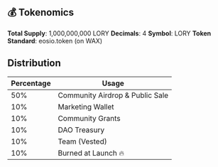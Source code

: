 ## 💰 Tokenomics
<b>Total Supply</b>: 1,000,000,000 LORY
<b>Decimals</b>: 4
<b>Symbol</b>: LORY
<b>Token Standard</b>: eosio.token (on WAX)

## Distribution
| Percentage | Usage |
| ---------- | ----- |
| 50% | Community Airdrop & Public Sale |
| 10% | Marketing Wallet |
| 10% | Community Grants |
| 10% | DAO Treasury |
| 10% | Team (Vested) |
| 10% | Burned at Launch 🔥 |
